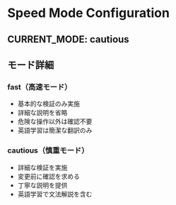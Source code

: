 # Speed Mode Configuration

## CURRENT_MODE: cautious

## モード詳細

### fast（高速モード）
- 基本的な検証のみ実施
- 詳細な説明を省略
- 危険な操作以外は確認不要
- 英語学習は簡潔な翻訳のみ

### cautious（慎重モード）
- 詳細な検証を実施
- 変更前に確認を求める
- 丁寧な説明を提供
- 英語学習で文法解説を含む